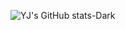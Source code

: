![YJ's GitHub stats-Dark](https://github-readme-stats.vercel.app/api?username=yejuPark&show_icons=true&hide_title=true&rank_icon=github&theme=dark#gh-dark-mode-only)


